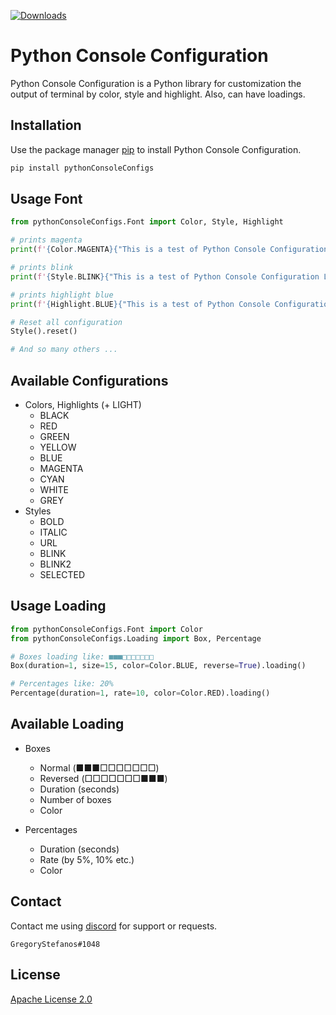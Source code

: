 
[![Downloads](https://static.pepy.tech/personalized-badge/pythonconsoleconfigs?period=total&units=international_system&left_color=lightgrey&right_color=green&left_text=Downloads)](https://pepy.tech/project/pythonconsoleconfigs)
# Python Console Configuration

Python Console Configuration is a Python library for customization the output of terminal by color, style and highlight. Also, can have loadings.

## Installation

Use the package manager [pip](https://pip.pypa.io/en/stable/) to install Python Console Configuration.

```bash
pip install pythonConsoleConfigs
```

## Usage Font

```python
from pythonConsoleConfigs.Font import Color, Style, Highlight

# prints magenta
print(f'{Color.MAGENTA}{"This is a test of Python Console Configuration Library"}')

# prints blink
print(f'{Style.BLINK}{"This is a test of Python Console Configuration Library"}')

# prints highlight blue
print(f'{Highlight.BLUE}{"This is a test of Python Console Configuration Library"}')

# Reset all configuration
Style().reset()

# And so many others ...
```

## Available Configurations
* Colors, Highlights (+ LIGHT)
  * BLACK 
  * RED 
  * GREEN 
  * YELLOW 
  * BLUE 
  * MAGENTA 
  * CYAN 
  * WHITE 
  * GREY
* Styles
  * BOLD 
  * ITALIC 
  * URL 
  * BLINK 
  * BLINK2 
  * SELECTED

## Usage Loading

```python
from pythonConsoleConfigs.Font import Color
from pythonConsoleConfigs.Loading import Box, Percentage

# Boxes loading like: ■■■□□□□□□□
Box(duration=1, size=15, color=Color.BLUE, reverse=True).loading()

# Percentages like: 20%
Percentage(duration=1, rate=10, color=Color.RED).loading()
```

## Available Loading
* Boxes
  * Normal   (■■■□□□□□□□) 
  * Reversed (□□□□□□□■■■) 
  * Duration (seconds)
  * Number of boxes
  * Color

* Percentages
  * Duration (seconds)
  * Rate (by 5%, 10% etc.)
  * Color

## Contact
Contact me using [discord](https://discord.com) for support or requests.
```
GregoryStefanos#1048
```


## License
[Apache License 2.0](http://www.apache.org/licenses/)
